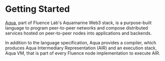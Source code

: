 # Getting Started

[Aqua](https://github.com/fluencelabs/aqua), part of Fluence Lab's Aquamarine Web3 stack, is a purpose-built language to program peer-to-peer networks and compose distributed services hosted on peer-to-peer nodes into applications and backends. 

In addition to the language specification, Aqua provides a compiler, which produces Aqua Intermediary Representation \(AIR\) and an execution stack, Aqua VM, that is part of every Fluence node implementation to execute AIR. 







